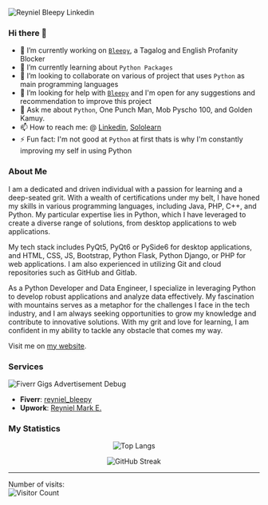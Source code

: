 ![Reyniel Bleepy Linkedin](https://github.com/reyniel26/reyniel26/assets/58727783/a8e1ff6e-2882-4ca1-af9e-78a2ed68f3f0)


### Hi there 👋

- 🔭 I’m currently working on [`Bleepy`](https://github.com/reyniel26/bleepy), a Tagalog and English Profanity Blocker
- 🌱 I’m currently learning about `Python Packages` 
- 👯 I’m looking to collaborate on various of project that uses `Python` as main programming languages
- 🤔 I’m looking for help with [`Bleepy`](https://github.com/reyniel26/bleepy) and I'm open for any suggestions and recommendation to improve this project
- 💬 Ask me about `Python`, One Punch Man, Mob Pyscho 100, and Golden Kamuy. 
- 📫 How to reach me: @ [Linkedin](https://www.linkedin.com/in/rmescamillas/), [Sololearn](https://www.sololearn.com/Profile/10677388/?ref=app)
- ⚡ Fun fact: I'm not good at `Python` at first thats is why I'm constantly improving my self in using Python

### About Me

I am a dedicated and driven individual with a passion for learning and a deep-seated grit. With a wealth of certifications under my belt, I have honed my skills in various programming languages, including Java, PHP, C++, and Python. My particular expertise lies in Python, which I have leveraged to create a diverse range of solutions, from desktop applications to web applications.

My tech stack includes PyQt5, PyQt6 or PySide6 for desktop applications, and HTML, CSS, JS, Bootstrap, Python Flask, Python Django, or PHP for web applications. I am also experienced in utilizing Git and cloud repositories such as GitHub and Gitlab.

As a Python Developer and Data Engineer, I specialize in leveraging Python to develop robust applications and analyze data effectively. My fascination with mountains serves as a metaphor for the challenges I face in the tech industry, and I am always seeking opportunities to grow my knowledge and contribute to innovative solutions. With my grit and love for learning, I am confident in my ability to tackle any obstacle that comes my way.

Visit me on [my website](https://reyniel26.github.io/).

### Services

![Fiverr Gigs Advertisement Debug](https://github.com/reyniel26/reyniel26/assets/58727783/6ba37631-7a50-48a7-9ffc-af958be12005)


- **Fiverr**: [reyniel_bleepy](https://www.fiverr.com/reyniel_bleepy)
- **Upwork**: [Reyniel Mark E.](https://www.upwork.com/freelancers/~017f696e338efc2e2b?mp_source=share)



### My Statistics

<div align="center">
 
![Top Langs](https://github-readme-stats.vercel.app/api/top-langs/?username=reyniel26)

 </div>

<div align="center">
 
![GitHub Streak](https://streak-stats.demolab.com/?user=reyniel26)
 
</div>

<hr>

Number of visits: <br>
![Visitor Count](https://profile-counter.glitch.me/reyniel26/count.svg)

